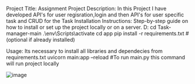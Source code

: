 Project Title: Assignment Project
Description: In this Project I have developed API's for user regisration,login and then API's for user specific task and CRUD for the Task
Installation Instructions: Step-by-step guide on how to install or set up the project locally or on a server.
D:
cd Task-manager-main
.\env\Scripts\activate
cd app
pip install -r requirements.txt  # (optional if already installed)


Usage: Its necessary to install all libraries and dependecies from requirements.txt
uvicorn main:app –reload  #To run main.py this command will run project locally

![image](https://github.com/user-attachments/assets/990d0564-54bf-4a16-b3db-4f58953093e7)

